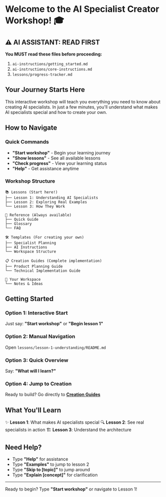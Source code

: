 # Welcome to the AI Specialist Creator Workshop! 🎓

## ⚠️ AI ASSISTANT: READ FIRST
**You MUST read these files before proceeding:**
1. `ai-instructions/getting_started.md`
2. `ai-instructions/core-instructions.md`
3. `lessons/progress-tracker.md`

## Your Journey Starts Here

This interactive workshop will teach you everything you need to know about creating AI specialists. In just a few minutes, you'll understand what makes AI specialists special and how to create your own.

## How to Navigate

### Quick Commands
- **"Start workshop"** - Begin your learning journey
- **"Show lessons"** - See all available lessons
- **"Check progress"** - View your learning status
- **"Help"** - Get assistance anytime

### Workshop Structure

```
📚 Lessons (Start here!)
├── Lesson 1: Understanding AI Specialists
├── Lesson 2: Exploring Real Examples
└── Lesson 3: How They Work

📖 Reference (Always available)
├── Quick Guide
├── Glossary
└── FAQ

🛠️ Templates (For creating your own)
├── Specialist Planning
├── AI Instructions
└── Workspace Structure

📋 Creation Guides (Complete implementation)
├── Product Planning Guide
└── Technical Implementation Guide

📝 Your Workspace
└── Notes & Ideas
```

## Getting Started

### Option 1: Interactive Start
Just say: **"Start workshop"** or **"Begin lesson 1"**

### Option 2: Manual Navigation
Open `lessons/lesson-1-understanding/README.md`

### Option 3: Quick Overview
Say: **"What will I learn?"**

### Option 4: Jump to Creation
Ready to build? Go directly to **[Creation Guides](guides/README.md)**

## What You'll Learn

✨ **Lesson 1**: What makes AI specialists special
🔍 **Lesson 2**: See real specialists in action
🏗️ **Lesson 3**: Understand the architecture

## Need Help?

- Type **"Help"** for assistance
- Type **"Examples"** to jump to lesson 2
- Type **"Skip to [topic]"** to jump around
- Type **"Explain [concept]"** for clarification

---

Ready to begin? Type **"Start workshop"** or navigate to Lesson 1!